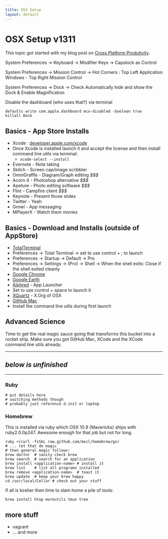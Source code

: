 ```yaml
---
title: OSX Setup
layout: default
---
```


# OSX Setup v1311 #

This topic got started with my blog post on [Cross Platform Produtivity](/2013/06/10/cross_platform_productivity.html).

System Preferences -> Keyboard -> Modifier Keys -> Capslock as Control

System Preferences -> Mission Control -> Hot Corners : Top Left Application Windows - Top Right Mission Control

System Preferences -> Dock -> Check Automatically hide and show the Dock & Enable Magnification

Disable the dashboard (who uses that?) via terminal

```
defaults write com.apple.dashboard mcx-disabled -boolean true
killall Dock
```

## Basics - App Store Installs ##

* Xcode : [developer.apple.com/xcode](https://developer.apple.com/xcode/)
* Once Xcode is installed launch it and accept the license and then install command line utils via terminal:
  * ```xcode-select --install```
* Evernote - Note taking
* Skitch - Screen cap/image scribbler
* OmniGraffle - Diagram/Graph editing *$$$*
* Acorn 4 - Photoshop alternative *$$$*
* Apeture - Photo editing software *$$$*
* Flint - Campfire client *$$$* 
* Keynote - Present those slides 
* Twitter - Yeah 
* Growl - App messaging 
* MPlayerX - Watch them movies

## Basics - Download and Installs (outside of AppStore)

* [TotalTerminal](http://totalterminal.binaryage.com)
 * Preferences -> Total Terminal -> set to use control + ; to launch
 * Preferences -> Startup -> Default -> Pro
 * Preferences -> Settings -> (Pro) -> Shell -> When the shell exits: Close if the shell exited cleanly
* [Google Chrome](http://chrome.google.com)
* [Google Earth](http://earth.google.com) 
* [Alphred](http://www.alphredapp.com) - App Launcher
 * Set to use control + space to launch it
* [XQuartz](http://xquartz.macosforge.org/landing/) - X.Org of OSX
* [GitHub Mac](http://mac.github.com) 
 * Install the command line utils during first launch

## Advanced Science ##

Time to get the real magic sauce going that transforms this bucket into a rocket ship.  Make sure you got GitHub Mac, XCode and the XCode command line utils already.

----

## *below is unfinished*

----

### Ruby

```
# put details here
# switching methods though
# probably just reference d.init or laptop
```

### Homebrew

This is installed via ruby which OSX 10.9 (Mavericks) ships with ruby2.0.0p247.  Awesome enough for that job but not for long.

```
ruby <(curl -fsSkL raw.github.com/mxcl/homebrew/go)
# ... let that do magic
# then general magic follows:
brew doctor  # sanity check brew
brew search  # search for an application
brew install <application-name> # install it
brew list    # list all programs installed 
brew remove <application-name>  # toast it
brew update  # keep your brew happy
cd /usr/local/Cellar # check out your stuff
```

If all is kosher then time to slam home a pile of tools:

```
brew install htop moreutils tmux tree
```


## more stuff

* vagrant
* ... and more
